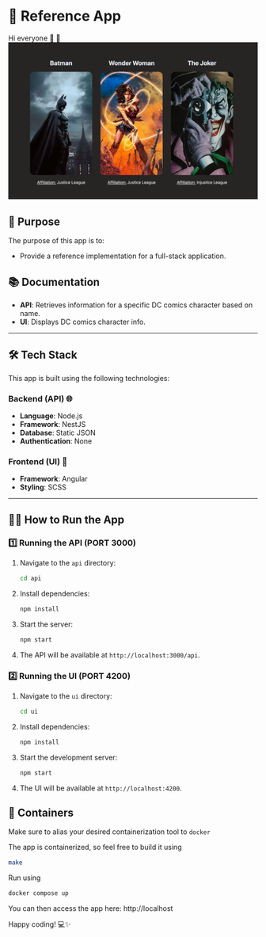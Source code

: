# 🚀 Reference App

Hi everyone 👋 🌊
![Made a simple reference app for the demo](demo_app.png)

## 🎯 Purpose

The purpose of this app is to:

- Provide a reference implementation for a full-stack application.

## 📚 Documentation

- **API**: Retrieves information for a specific DC comics character based on name.
- **UI**: Displays DC comics character info.

---

## 🛠️ Tech Stack

This app is built using the following technologies:

### Backend (API) 🌐

- **Language**: Node.js
- **Framework**: NestJS
- **Database**: Static JSON
- **Authentication**: None

### Frontend (UI) 🎨

- **Framework**: Angular
- **Styling**: SCSS

---

## 🏃‍♂️ How to Run the App

### 1️⃣ Running the API (PORT 3000)

1. Navigate to the `api` directory:
   ```bash
   cd api
   ```
2. Install dependencies:
   ```bash
   npm install
   ```
3. Start the server:
   ```bash
   npm start
   ```
4. The API will be available at `http://localhost:3000/api`.

### 2️⃣ Running the UI (PORT 4200)

1. Navigate to the `ui` directory:
   ```bash
   cd ui
   ```
2. Install dependencies:
   ```bash
   npm install
   ```
3. Start the development server:
   ```bash
   npm start
   ```
4. The UI will be available at `http://localhost:4200`.

## 🐳 Containers

Make sure to alias your desired containerization tool to `docker`

The app is containerized, so feel free to build it using

```sh
make
```

Run using

```sh
docker compose up
```

You can then access the app here: http://localhost

Happy coding! 💻✨
